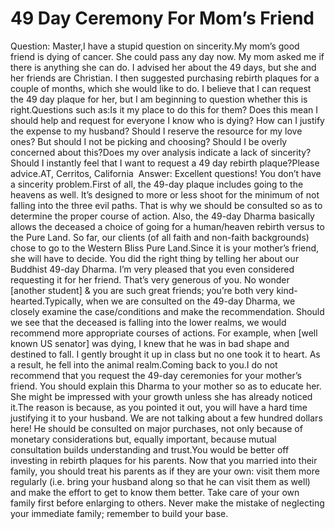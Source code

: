 # 49 Day Ceremony For Mom’s Friend

Question: Master,I have a stupid question on sincerity.​My mom’s good friend is dying of cancer. She could pass any day now. My mom asked me if there is anything she can do. I advised her about the 49 days, but she and her friends are Christian. I then suggested purchasing rebirth plaques for a couple of months, which she would like to do.      I believe that I can request the 49 day plaque for her, but I am beginning to question whether this is right.Questions such as:Is it my place to do this for them? Does this mean I should help and request for everyone I know who is dying? How can I justify the expense to my husband? Should I reserve the resource for my love ones? But should I not be picking and choosing? Should I be overly concerned about this?Does my over analysis indicate a lack of sincerity? Should I instantly feel that I want to request a 49 day rebirth plaque?Please advice.​AT, Cerritos, California   Answer: Excellent questions! You don’t have a sincerity problem.First of all, the 49-day plaque includes going to the heavens as well. It’s designed to more or less shoot for the minimum of not falling into the three evil paths. That is why we should be consulted so as to determine the proper course of action. Also, the 49-day Dharma basically allows the deceased a choice of going for a human/heaven rebirth versus to the Pure Land. So far, our clients (of all faith and non-faith backgrounds) chose to go to the Western Bliss Pure Land.Since it is your mother’s friend, she will have to decide. You did the right thing by telling her about our Buddhist 49-day Dharma. I’m very pleased that you even considered requesting it for her friend. That’s very generous of you. No wonder [another student] & you are such great friends; you’re both very kind-hearted.Typically, when we are consulted on the 49-day Dharma, we closely examine the case/conditions and make the recommendation. Should we see that the deceased is falling into the lower realms, we would recommend more appropriate courses of actions. For example, when [well known US senator] was dying, I knew that he was in bad shape and destined to fall. I gently brought it up in class but no one took it to heart. As a result, he fell into the animal realm.Coming back to you.I do not recommend that you request the 49-day ceremonies for your mother’s friend. You should explain this Dharma to your mother so as to educate her. She might be impressed with your growth unless she has already noticed it.The reason is because, as you pointed it out, you will have a hard time justifying it to your husband. We are not talking about a few hundred dollars here! He should be consulted on major purchases, not only because of monetary considerations but, equally important, because mutual consultation builds understanding and trust.​You would be better off investing in rebirth plaques for his parents. Now that you married into their family, you should treat his parents as if they are your own: visit them more regularly (i.e. bring your husband along so that he can visit them as well) and make the effort to get to know them better. Take care of your own family first before enlarging to others. Never make the mistake of neglecting your immediate family; remember to build your base.